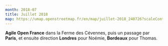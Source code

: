 ```yaml
---
month: 2018-07
title: Juillet 2018
map: https://umap.openstreetmap.fr/en/map/juillet-2018_240726?scaleControl=false&miniMap=false&scrollWheelZoom=false&zoomControl=true&allowEdit=false&moreControl=true&searchControl=null&tilelayersControl=null&embedControl=null&datalayersControl=true&onLoadPanel=undefined&captionBar=false
---
```


**Agile Open France** dans la Ferme des Cévennes, puis un passage par **Paris**, et ensuite direction **Londres** pour Noémie, **Bordeaux** pour Thomas.
